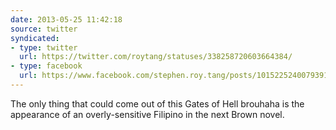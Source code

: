 ```yaml
---
date: 2013-05-25 11:42:18
source: twitter
syndicated:
- type: twitter
  url: https://twitter.com/roytang/statuses/338258720603664384/
- type: facebook
  url: https://www.facebook.com/stephen.roy.tang/posts/10152252400793912
---
```


The only thing that could come out of this Gates of Hell brouhaha is the appearance of an overly-sensitive Filipino in the next Brown novel.